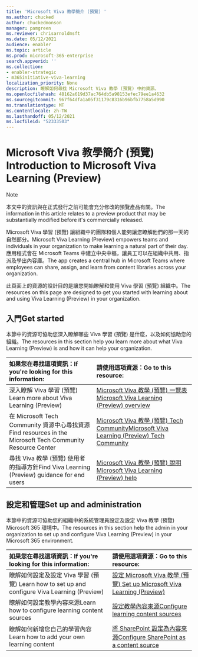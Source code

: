 ```yaml
---
title: 'Microsoft Viva 教學簡介 (預覽) '
ms.author: chucked
author: chuckedmonson
manager: pamgreen
ms.reviewer: chrisarnoldmsft
ms.date: 05/12/2021
audience: enabler
ms.topic: article
ms.prod: microsoft-365-enterprise
search.appverid: ''
ms.collection:
- enabler-strategic
- m365initiative-viva-learning
localization_priority: None
description: 瞭解如何尋找 Microsoft Viva 教學 (預覽) 中的資源。
ms.openlocfilehash: 48162a619d37ac764db5a98153efec79ee1a4632
ms.sourcegitcommit: 967f64dfa1a05f31179c8316b96bfb7758a5d990
ms.translationtype: MT
ms.contentlocale: zh-TW
ms.lasthandoff: 05/12/2021
ms.locfileid: "52333503"
---
```

# <a name="introduction-to-microsoft-viva-learning-preview"></a><span data-ttu-id="d6d86-103">Microsoft Viva 教學簡介 (預覽) </span><span class="sxs-lookup"><span data-stu-id="d6d86-103">Introduction to Microsoft Viva Learning (Preview)</span></span>

> [!NOTE]
> <span data-ttu-id="d6d86-104">本文中的資訊與在正式發行之前可能會充分修改的預覽產品有關。</span><span class="sxs-lookup"><span data-stu-id="d6d86-104">The information in this article relates to a preview product that may be substantially modified before it's commercially released.</span></span> 

<span data-ttu-id="d6d86-105">Microsoft Viva 學習 (預覽) 讓組織中的團隊和個人能夠讓您瞭解他們的那一天的自然部分。</span><span class="sxs-lookup"><span data-stu-id="d6d86-105">Microsoft Viva Learning (Preview) empowers teams and individuals in your organization to make learning a natural part of their day.</span></span> <span data-ttu-id="d6d86-106">應用程式會在 Microsoft Teams 中建立中央中樞，讓員工可以在組織中共用、指派及學出內容庫。</span><span class="sxs-lookup"><span data-stu-id="d6d86-106">The app creates a central hub in Microsoft Teams where employees can share, assign, and learn from content libraries across your organization.</span></span>

<span data-ttu-id="d6d86-107">此頁面上的資源的設計目的是讓您開始瞭解和使用 Viva 學習 (預覽) 組織中。</span><span class="sxs-lookup"><span data-stu-id="d6d86-107">The resources on this page are designed to get you started with learning about and using Viva Learning (Preview) in your organization.</span></span>

## <a name="get-started"></a><span data-ttu-id="d6d86-108">入門</span><span class="sxs-lookup"><span data-stu-id="d6d86-108">Get started</span></span>

<span data-ttu-id="d6d86-109">本節中的資源可協助您深入瞭解哪些 Viva 學習 (預覽) 是什麼，以及如何協助您的組織。</span><span class="sxs-lookup"><span data-stu-id="d6d86-109">The resources in this section help you learn more about what Viva Learning (Preview) is and how it can help your organization.</span></span>

| <span data-ttu-id="d6d86-110">如果您在尋找這項資訊：</span><span class="sxs-lookup"><span data-stu-id="d6d86-110">If you're looking for this information:</span></span> | <span data-ttu-id="d6d86-111">請使用這項資源：</span><span class="sxs-lookup"><span data-stu-id="d6d86-111">Go to this resource:</span></span> |
|:-----|:-----|
|<span data-ttu-id="d6d86-112">深入瞭解 Viva 學習 (預覽) </span><span class="sxs-lookup"><span data-stu-id="d6d86-112">Learn more about Viva Learning (Preview)</span></span>|[<span data-ttu-id="d6d86-113">Microsoft Viva 教學 (預覽) 一覽表</span><span class="sxs-lookup"><span data-stu-id="d6d86-113">Microsoft Viva Learning (Preview) overview</span></span>](overview-viva-learning.md)|
|<span data-ttu-id="d6d86-114">在 Microsoft Tech Community 資源中心尋找資源</span><span class="sxs-lookup"><span data-stu-id="d6d86-114">Find resources in the Microsoft Tech Community Resource Center</span></span>|[<span data-ttu-id="d6d86-115">Microsoft Viva 教學 (預覽) Tech Community</span><span class="sxs-lookup"><span data-stu-id="d6d86-115">Microsoft Viva Learning (Preview) Tech Community</span></span>](https://resources.techcommunity.microsoft.com/viva-learning/)|
|<span data-ttu-id="d6d86-116">尋找 Viva 教學 (預覽) 使用者的指導方針</span><span class="sxs-lookup"><span data-stu-id="d6d86-116">Find Viva Learning (Preview) guidance for end users</span></span>|[<span data-ttu-id="d6d86-117">Microsoft Viva 教學 (預覽) 說明</span><span class="sxs-lookup"><span data-stu-id="d6d86-117">Microsoft Viva Learning (Preview) help</span></span>](https://support.microsoft.com/office/learning-preview-app-01bfed12-c327-41e0-a68f-7fa527dcc98a)|

## <a name="set-up-and-administration"></a><span data-ttu-id="d6d86-118">設定和管理</span><span class="sxs-lookup"><span data-stu-id="d6d86-118">Set up and administration</span></span>

<span data-ttu-id="d6d86-119">本節中的資源可協助您的組織中的系統管理員設定及設定 Viva 教學 (預覽) Microsoft 365 環境中。</span><span class="sxs-lookup"><span data-stu-id="d6d86-119">The resources in this section help the admin in your organization to set up and configure Viva Learning (Preview) in your Microsoft 365 environment.</span></span>

| <span data-ttu-id="d6d86-120">如果您在尋找這項資訊：</span><span class="sxs-lookup"><span data-stu-id="d6d86-120">If you're looking for this information:</span></span> | <span data-ttu-id="d6d86-121">請使用這項資源：</span><span class="sxs-lookup"><span data-stu-id="d6d86-121">Go to this resource:</span></span> |
|:-----|:-----|
|<span data-ttu-id="d6d86-122">瞭解如何設定及設定 Viva 學習 (預覽) </span><span class="sxs-lookup"><span data-stu-id="d6d86-122">Learn how to set up and configure Viva Learning (Preview)</span></span>|[<span data-ttu-id="d6d86-123">設定 Microsoft Viva 教學 (預覽) </span><span class="sxs-lookup"><span data-stu-id="d6d86-123">Set up Microsoft Viva Learning (Preview)</span></span>](set-up-teams-admin-center.md)|
|<span data-ttu-id="d6d86-124">瞭解如何設定教學內容來源</span><span class="sxs-lookup"><span data-stu-id="d6d86-124">Learn how to configure learning content sources</span></span>|[<span data-ttu-id="d6d86-125">設定教學內容來源</span><span class="sxs-lookup"><span data-stu-id="d6d86-125">Configure learning content sources</span></span>](content-sources-365-admin-center.md)|
|<span data-ttu-id="d6d86-126">瞭解如何新增您自己的學習內容</span><span class="sxs-lookup"><span data-stu-id="d6d86-126">Learn how to add your own learning content</span></span>|[<span data-ttu-id="d6d86-127">將 SharePoint 設定為內容來源</span><span class="sxs-lookup"><span data-stu-id="d6d86-127">Configure SharePoint as a content source</span></span>](configure-sharepoint-content-source.md)|





